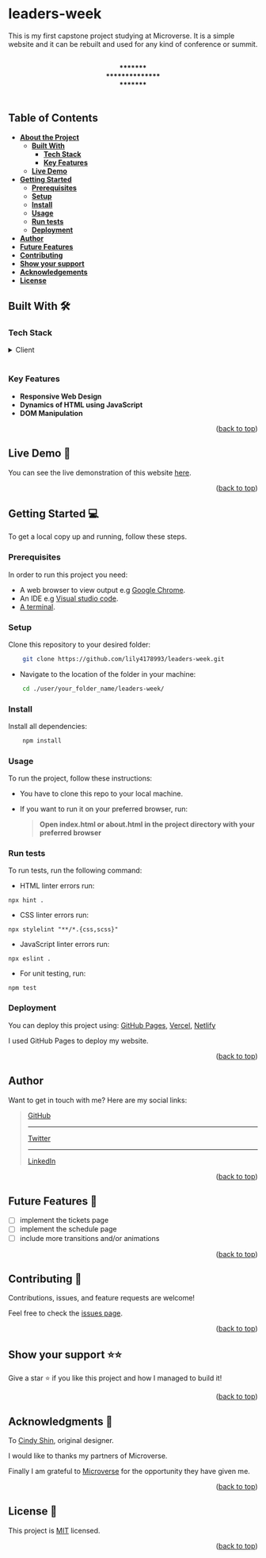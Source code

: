 <a name="readme-top"></a>

# leaders-week
This is my first capstone project studying at Microverse. It is a simple website and it can be rebuilt and used for any kind of conference or summit.
<br><br>
<div align="center">
  <b>*******</b><br>
  <b>**************</b><br>
  <b>*******</b>
</div>
<br>

## <b>Table of Contents

- [About the Project](#about-project)
  - [Built With](#built-with)
    - [Tech Stack](#tech-stack)
    - [Key Features](#key-features)
  - [Live Demo](#live-demo)
- [Getting Started](#getting-started)
  - [Prerequisites](#prerequisites)
  - [Setup](#setup)
  - [Install](#install)
  - [Usage](#usage)
  - [Run tests](#run-tests)
  - [Deployment](#deployment)
- [Author](#author)
- [Future Features](#future-features)
- [Contributing](#contributing)
- [Show your support](#support)
- [Acknowledgements](#acknowledgements)
- [License](#license)
</b>


## <b>Built With 🛠</b><a name="built-with"></a><br>

### <b>Tech Stack </b><a name="tech-stack"></a>

<details>
  <summary>Client</summary>
  <ul>
    <li><a href="https://developer.mozilla.org/en-US/docs/Web/HTML">HTML5</a> markup to build raw structure of this web page</li><br>
    <li><a href="https://developer.mozilla.org/en-US/docs/Web/CSS">CSS3</a> custom properties, <a href="https://css-tricks.com/snippets/css/a-guide-to-flexbox/">FlexBox</a>, <a href="">Grid</a> to make the website visually attractive</li><br>
    <li>Javascript for dynamic functionality</li><br>
    <li><a href="">Node JS</a> as a javascript runtime machine [git], a free and open source distributed version control system</li><br>
    <li><a href="https://mozilla.github.io/addons-linter/">Linters</a> for coding convention and coding formating</li>
  </ul>
</details>
<br>

### <b>Key Features</b> <a name="key-features"></a>

- **Responsive Web Design**
- **Dynamics of HTML using JavaScript**
- **DOM Manipulation**

<p align="right">(<a href="#readme-top">back to top</a>)</p>

<!-- LIVE DEMO -->

## <b>Live Demo 🚀</b><a name="live-demo"></a>

You can see the live demonstration of this website [here]().
<p align="right">(<a href="#readme-top">back to top</a>)</p>

## <b>Getting Started 💻</b><a name="getting-started"></a>

To get a local copy up and running, follow these steps.

### Prerequisites

In order to run this project you need:

- A web browser to view output e.g [Google Chrome](https://www.google.com/chrome/).
- An IDE e.g [Visual studio code](https://code.visualstudio.com/).
- [A terminal](https://code.visualstudio.com/docs/terminal/basics).

### <b>Setup</b>

Clone this repository to your desired folder:

```sh
    git clone https://github.com/lily4178993/leaders-week.git
```

- Navigate to the location of the folder in your machine:

```sh
    cd ./user/your_folder_name/leaders-week/
```

### <b>Install</b>

Install all dependencies:

```sh
    npm install
```

### <b>Usage</b>

To run the project, follow these instructions:

- You have to clone this repo to your local machine.
- If you want to run it on your preferred browser, run:

  > <b>Open index.html or about.html in the project directory with your preferred browser</b>

### <b>Run tests</b>

To run tests, run the following command:

- HTML linter errors run:

```
npx hint .
```

- CSS linter errors run:

```
npx stylelint "**/*.{css,scss}"
```

- JavaScript linter errors run:

```
npx eslint .
```

- For unit testing, run:

```
npm test
```

### <b>Deployment</b> <a name="deployment"></a>

You can deploy this project using: [GitHub Pages](https://docs.github.com/en/pages/getting-started-with-github-pages/about-github-pages#publishing-sources-for-github-pages-sites), [Vercel](https://vercel.com/), [Netlify](https://www.netlify.com/)

I used GitHub Pages to deploy my website.


<p align="right">(<a href="#readme-top">back to top</a>)</p>

## <b>Author</b><a name="Nelly Telli"></a>

Want to get in touch with me? Here are my social links:
> [GitHub](https://github.com/lily4178993/) <br/><hr />
> [Twitter](https://twitter.com/nelly_telli) <br/><hr />
> [LinkedIn](https://www.linkedin.com/in/nelly-t-330414266/)

<p align="right">(<a href="#readme-top">back to top</a>)</p>

## <b>Future Features 🔭</b><a name="future-features"></a>

- [ ] implement the tickets page
- [ ] implement the schedule page
- [ ] include more transitions and/or animations

<p align="right">(<a href="#readme-top">back to top</a>)</p>

## <b>Contributing 🤝</b><a name="contributing"></a>

Contributions, issues, and feature requests are welcome!

Feel free to check the [issues page](https://github.com/lily4178993/leaders-week/issues).

<p align="right">(<a href="#readme-top">back to top</a>)</p>

## <b>Show your support ⭐️⭐️</b><a name="support"></a>

Give a star ⭐️ if you like this project and how I managed to build it!

<p align="right">(<a href="#readme-top">back to top</a>)</p>

## <b>Acknowledgments 🙏</b> <a name="acknowledgements"></a>

To [Cindy Shin](https://www.behance.net/gallery/29845175/CC-Global-Summit-2015), original designer.

I would like to thanks my partners of Microverse.

Finally I am grateful to [Microverse](https://github.com/microverseinc) for the opportunity they have given me.

<p align="right">(<a href="#readme-top">back to top</a>)</p>

## <b>License 📝</b><a name="license"></a>

This project is [MIT](./MIT.md) licensed.

<p align="right">(<a href="#readme-top">back to top</a>)</p>